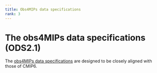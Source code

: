 ```yaml
---
title: Obs4MIPs data specifications 
rank: 3
---
```

# The obs4MIPs data specifications (ODS2.1) 

The [obs4MIPs data specifications](https://esgf-node.llnl.gov/site_media/projects/obs4mips/ODSv2p1.pdf) are designed to be closely aligned with those of CMIP6. 


